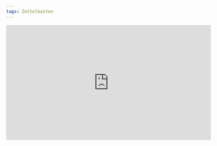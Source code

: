 ```yaml
---
tags: Zettelkasten
---
```


<iframe width="560" height="315" src="https://www.youtube.com/embed/wB89lJs5A3s" title="YouTube video player" frameborder="0" allow="accelerometer; autoplay; clipboard-write; encrypted-media; gyroscope; picture-in-picture; web-share" allowfullscreen></iframe>
